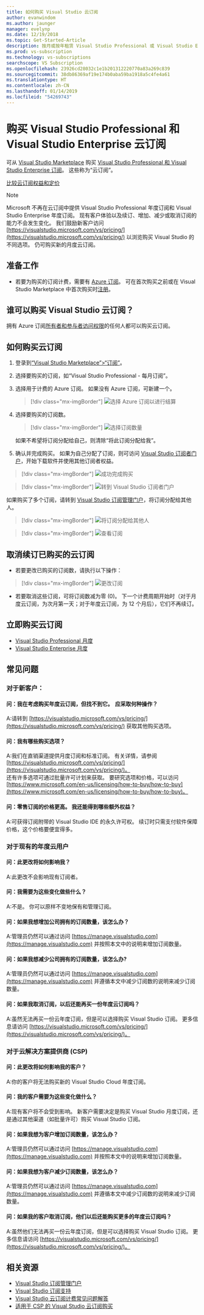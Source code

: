 ```yaml
---
title: 如何购买 Visual Studio 云订阅
author: evanwindom
ms.author: jaunger
manager: evelynp
ms.date: 12/19/2018
ms.topic: Get-Started-Article
description: 按月或按年租赁 Visual Studio Professional 或 Visual Studio Enterprise，无需任何长期协定。
ms.prod: vs-subscription
ms.technology: vs-subscriptions
searchscope: VS Subscription
ms.openlocfilehash: 23926cd28032c1e1b201312220770a83a269c839
ms.sourcegitcommit: 38db86369af19e174b0aba59ba1918a5c4fe4a61
ms.translationtype: HT
ms.contentlocale: zh-CN
ms.lasthandoff: 01/14/2019
ms.locfileid: "54269743"
---
```

# <a name="buy-visual-studio-professional-and-visual-studio-enterprise-cloud-subscriptions"></a>购买 Visual Studio Professional 和 Visual Studio Enterprise 云订阅


可从 [Visual Studio Marketplace](https://marketplace.visualstudio.com) 购买 [Visual Studio Professional 和 Visual Studio Enterprise 订阅](https://visualstudio.microsoft.com/subscriptions/)。 这些称为“云订阅”。

[比较云订阅权益和定价](https://visualstudio.microsoft.com/vs/pricing/)

> [!NOTE]
> Microsoft 不再在云订阅中提供 Visual Studio Professional 年度订阅和 Visual Studio Enterprise 年度订阅。 现有客户体验以及续订、增加、减少或取消订阅的能力不会发生变化。 我们鼓励新客户访问 [https://visualstudio.microsoft.com/vs/pricing/](https://visualstudio.microsoft.com/vs/pricing/) 以浏览购买 Visual Studio 的不同选项。 仍可购买新的月度云订阅。 

## <a name="before-you-start"></a>准备工作

*   若要为购买的订阅计费，需要有 [Azure 订阅](https://azure.microsoft.com/pricing/purchase-options/)。 可在首次购买之前或在 Visual Studio Marketplace 中首次购买时[注册](https://portal.azure.com)。

## <a name="who-can-buy-visual-studio-cloud-subscriptions"></a>谁可以购买 Visual Studio 云订阅？
拥有 Azure 订阅[所有者和参与者访问权限](https://na01.safelinks.protection.outlook.com/?url=https%3A%2F%2Fdocs.microsoft.com%2Fen-us%2Fvsts%2Forganizations%2Fbilling%2Fadd-backup-billing-managers%3Fview%3Dvsts%2520%2520sa&data=02%7C01%7C%7Cb9e717e8abff47b0cd7e08d618edd860%7C72f988bf86f141af91ab2d7cd011db47%7C1%7C0%7C636723807145220358&sdata=aIaamEXHhx94KCYVY%2FFibqFzNBEqKPntpql867xAMgU%3D&reserved=0)的任何人都可以购买云订阅。  

## <a name="how-to-buy-cloud-subscriptions"></a>如何购买云订阅

1.  登录到[“Visual Studio Marketplace”&gt;“订阅”](https://marketplace.visualstudio.com/subscriptions)。

2.  选择要购买的订阅，如“Visual Studio Professional - 每月订阅”。

3.  选择用于计费的 Azure 订阅。 如果没有 Azure 订阅，可新建一个。
    > [!div class="mx-imgBorder"]
    > ![选择 Azure 订阅以进行结算](_img/buy-vs-subscriptions/buy-vs-sub-Azure-sub.png)

4.  选择要购买的订阅数。
    > [!div class="mx-imgBorder"]
    > ![选择订阅数量](_img/buy-vs-subscriptions/buy-vs-sub-users.png)

    如果不希望将订阅分配给自己，则清除“将此订阅分配给我”。

5.  确认并完成购买。 如果为自己分配了订阅，则可访问 [Visual Studio 订阅者门户](https://my.visualstudio.com)，开始下载软件并使用其他订阅者权益。

> [!div class="mx-imgBorder"]
> ![成功完成购买](_img/buy-vs-subscriptions/buy-vs-sub-success.png)

> [!div class="mx-imgBorder"]
> ![转到 Visual Studio 订阅者门户](_img/buy-vs-subscriptions/view-subscription-benefits-subscriptions-portal.png)

如果购买了多个订阅，请转到 [Visual Studio 订阅管理门户](https://manage.visualstudio.com)，将订阅分配给其他人。

> [!div class="mx-imgBorder"]
> ![将订阅分配给其他人](_img/buy-vs-subscriptions/buy-vs-sub-success-many.png)

> [!div class="mx-imgBorder"]
> ![查看订阅](_img/buy-vs-subscriptions/assign-subscriptions.png)

## <a name="manage-subscriptions"></a>取消续订已购买的云订阅

*   若要更改已购买的订阅数，请执行以下操作：

> [!div class="mx-imgBorder"]
> ![更改订阅](_img/buy-vs-subscriptions/manage-subscriptions.png)

*   若要取消这些订阅，可将订阅数减为零 (0)。 下一个计费周期开始时（对于月度云订阅，为次月第一天；对于年度云订阅，为 12 个月后），它们不再续订。

## <a name="buy-cloud-subscriptions-now"></a>立即购买云订阅

* [Visual Studio Professional 月度](https://marketplace.visualstudio.com/items?itemName=ms.vs-professional-monthly)
* [Visual Studio Enterprise 月度](https://marketplace.visualstudio.com/items?itemName=ms.vs-enterprise-monthly)

## <a name="frequently-asked-questions"></a>常见问题

### <a name="for-new-customers"></a>对于新客户：
#### <a name="q--i-was-considering-the-annual-cloud-subscription-and-now-i-cant-find-it-what-should-i-do"></a>问：我在考虑购买年度云订阅，但找不到它。  应采取何种操作？
A:请转到 [https://visualstudio.microsoft.com/vs/pricing/](https://visualstudio.microsoft.com/vs/pricing/) 获取其他购买选项。 

#### <a name="q-what-purchasing-options-are-available-to-me"></a>问：我有哪些购买选项？
A:我们在直销渠道提供月度订阅和标准订阅。 有关详情，请参阅 [https://visualstudio.microsoft.com/vs/pricing/](https://visualstudio.microsoft.com/vs/pricing/)。  
还有许多选项可通过批量许可计划来获取。 要研究选项和价格，可以访问  
[https://www.microsoft.com/en-us/licensing/how-to-buy/how-to-buy](https://www.microsoft.com/en-us/licensing/how-to-buy/how-to-buy)。

#### <a name="q-the-price-for-a-retail-subscription-is-higher-what-additional-benefits-am-i-receiving"></a>问：零售订阅的价格更高。 我还能得到哪些额外权益？ 
A:可获得订阅附带的 Visual Studio IDE 的永久许可权。 续订时只需支付软件保障价格，这个价格要便宜得多。  

### <a name="for-existing-annual-cloud-subscribers"></a>对于现有的年度云用户
#### <a name="q--how-will-this-change-impact-me"></a>问：此更改将如何影响我？
A:此更改不会影响现有订阅者。 

#### <a name="q--do-i-need-to-do-anything-as-a-result-of-these-changes"></a>问：我需要为这些变化做些什么？
A:不是。  你可以原样不变地保有和管理订阅。  

#### <a name="q-what-if-i-want-to-increase-the-number-of-subscriptions-my-company-owns"></a>问：如果我想增加公司拥有的订阅数量，该怎么办？
A:管理员仍然可以通过访问 [https://manage.visualstudio.com](https://manage.visualstudio.com) 并按照本文中的说明来增加订阅数量。

#### <a name="q-what-if-i-want-to-decrease-the-number-of-subscriptions-my-company-owns"></a>问：如果我想减少公司拥有的订阅数量，该怎么办? 
A:管理员仍然可以通过访问 [https://manage.visualstudio.com](https://manage.visualstudio.com) 并遵循本文中减少订阅数的说明来减少订阅数量。

#### <a name="q-if-i-cancel-my-subscription-will-i-be-able-to-buy-another-annual-cloud-subscription-later"></a>问：如果我取消订阅，以后还能再买一份年度云订阅吗？
A:虽然无法再买一份云年度订阅，但是可以选择购买 Visual Studio 订阅。  更多信息请访问 [https://visualstudio.microsoft.com/vs/pricing/](https://visualstudio.microsoft.com/vs/pricing/)。

### <a name="for-cloud-solution-providers-csp"></a>对于云解决方案提供商 (CSP)
#### <a name="q-how-will-this-change-impact-my-customers"></a>问：此更改将如何影响我的客户？ 
A:你的客户将无法购买新的 Visual Studio Cloud 年度订阅。 

#### <a name="q-do-my-customers-need-to-do-anything-because-of-these-changes"></a>问：我的客户需要为这些变化做什么？ 
A:现有客户将不会受到影响。 新客户需要决定是购买 Visual Studio 月度订阅，还是通过其他渠道（如批量许可）购买 Visual Studio 订阅。

#### <a name="q-what-if-i-want-to-increase-the-number-of-subscriptions-for-my-customers"></a>问：如果我想为客户增加订阅数量，该怎么办？
A:管理员仍然可以通过访问 [https://manage.visualstudio.com](https://manage.visualstudio.com) 并按照本文中的说明来增加订阅数量。

#### <a name="q-what-if-i-want-to-decrease-the-number-of-subscriptions-for-my-customers"></a>问：如果我想为客户减少订阅数量，该怎么办？ 
A:管理员仍然可以通过访问 [https://manage.visualstudio.com](https://manage.visualstudio.com) 并遵循本文中减少订阅数的说明来减少订阅数量。

#### <a name="q-if-my-customers-cancel-their-subscriptions-will-they-be-able-to-buy-more-annual-cloud-subscriptions-later"></a>问：如果我的客户取消订阅，他们以后还能购买更多的年度云订阅吗？
A:虽然他们无法再买一份云年度订阅，但是可以选择购买 Visual Studio 订阅。  更多信息请访问 [https://visualstudio.microsoft.com/vs/pricing/](https://visualstudio.microsoft.com/vs/pricing/)。

## <a name="related-resources"></a>相关资源

* [Visual Studio 订阅管理门户](https://manage.visualstudio.com/)
* [Visual Studio 订阅支持](https://visualstudio.microsoft.com/vs/support/)
* [Visual Studio 云订阅计费常见问题解答](vscloud-billing-faq.md)
* [适用于 CSP 的 Visual Studio 云订阅购买](vscloud-csp.md)
